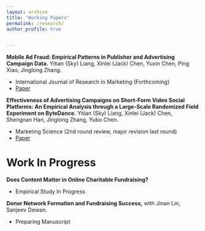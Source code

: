 ```yaml
---
layout: archive
title: "Working Papers"
permalink: /research/
author_profile: true


---
```



**Mobile Ad Fraud: Empirical Patterns in Publisher and Advertising Campaign Data.** Yitian (Sky) Liang, Xinlei (Jack) Chen, Yuxin Chen, Ping Xiao, Jinglong Zhang.
* International Journal of Research in Marketing (Forthcoming)
* [Paper](https://docs.google.com/gview?url=https://github.com/zhangjlthu/jinglong.github.io/raw/master/_research/mobile_ad_fraud.pdf&embedded=true)

**Effectiveness of Advertising Campaigns on Short-Form Video Social Platforms: An Empirical Analysis through a Large-Scale Randomized Field Experiment on ByteDance.** Yitian (Sky) Liang, Xinlei (Jack) Chen, Shengnan Han, Jinglong Zhang, Yubo Chen.
* Marketing Science (2nd round review, major revision last round)
* [Paper]()


# Work In Progress
**Does Content Matter in Online Charitable Fundraising?**
* Empirical Study In Progress

**Donor Network Formation and Fundraising Success,** with Jinan Lin, Sanjeev Dewan. 
* Preparing Manuscript


